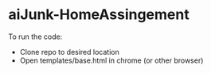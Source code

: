 # aiJunk-HomeAssingement
To run the code: 
- Clone repo to desired location 
- Open templates/base.html in chrome (or other browser)
